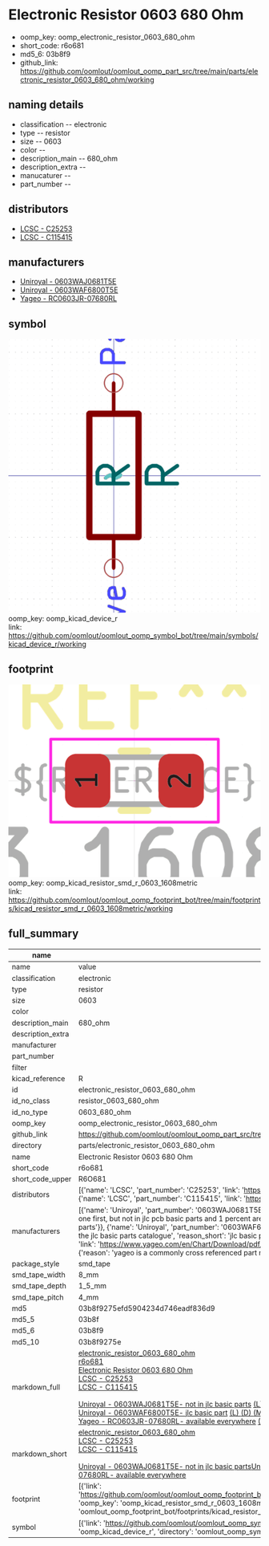 # Electronic Resistor 0603 680 Ohm

  
* oomp_key: oomp_electronic_resistor_0603_680_ohm 
* short_code: r6o681
* md5_6: 03b8f9  
* github_link: https://github.com/oomlout/oomlout_oomp_part_src/tree/main/parts/electronic_resistor_0603_680_ohm/working  
## naming details
* classification -- electronic
* type -- resistor
* size -- 0603
* color -- 
* description_main -- 680_ohm
* description_extra -- 
* manucaturer -- 
* part_number -- 

## distributors
* [LCSC - C25253](https://lcsc.com/product-detail/C25253.html)  
* [LCSC - C115415](https://lcsc.com/product-detail/C115415.html)  

## manufacturers
* [Uniroyal - 0603WAJ0681T5E]()  
* [Uniroyal - 0603WAF6800T5E]()  
* [Yageo - RC0603JR-07680RL](https://www.yageo.com/en/Chart/Download/pdf/RC0603JR-07680RL)  

## symbol

![](symbol/0/working/working_600.png)  
oomp_key: oomp_kicad_device_r  
link: https://github.com/oomlout/oomlout_oomp_symbol_bot/tree/main/symbols/kicad_device_r/working  

## footprint

![](footprint/0/working/working_600.png)  
oomp_key: oomp_kicad_resistor_smd_r_0603_1608metric  
link: https://github.com/oomlout/oomlout_oomp_footprint_bot/tree/main/footprints/kicad_resistor_smd_r_0603_1608metric/working  

## full_summary
| name | value | 
| --- | --- | 
| name | value | 
| classification | electronic | 
| type | resistor | 
| size | 0603 | 
| color |  | 
| description_main | 680_ohm | 
| description_extra |  | 
| manufacturer |  | 
| part_number |  | 
| filter |  | 
| kicad_reference | R | 
| id | electronic_resistor_0603_680_ohm | 
| id_no_class | resistor_0603_680_ohm | 
| id_no_type | 0603_680_ohm | 
| oomp_key | oomp_electronic_resistor_0603_680_ohm | 
| github_link | https://github.com/oomlout/oomlout_oomp_part_src/tree/main/parts/electronic_resistor_0603_680_ohm/working | 
| directory | parts/electronic_resistor_0603_680_ohm | 
| name | Electronic Resistor 0603 680 Ohm | 
| short_code | r6o681 | 
| short_code_upper | R6O681 | 
| distributors | [{'name': 'LCSC', 'part_number': 'C25253', 'link': 'https://lcsc.com/product-detail/C25253.html', 'id': 'distributor_lcsc'}, {'name': 'LCSC', 'part_number': 'C115415', 'link': 'https://lcsc.com/product-detail/C115415.html', 'id': 'distributor_lcsc'}] | 
| manufacturers | [{'name': 'Uniroyal', 'part_number': '0603WAJ0681T5E', 'link': '', 'id': 'manufacturer_uniroyal', 'note': {'reason': 'did this one first, but not in jlc pcb basic parts and 1 percent are and they are the same price', 'reason_short': 'not in jlc basic parts'}}, {'name': 'Uniroyal', 'part_number': '0603WAF6800T5E', 'link': '', 'id': 'manufacturer_uniroyal', 'note': {'reason': 'in the jlc basic parts catalogue', 'reason_short': 'jlc basic part'}}, {'name': 'Yageo', 'part_number': 'RC0603JR-07680RL', 'link': 'https://www.yageo.com/en/Chart/Download/pdf/RC0603JR-07680RL', 'id': 'manufacturer_yageo', 'note': {'reason': 'yageo is a commonly cross referenced part number', 'reason_short': 'available everywhere'}}] | 
| package_style | smd_tape | 
| smd_tape_width | 8_mm | 
| smd_tape_depth | 1_5_mm | 
| smd_tape_pitch | 4_mm | 
| md5 | 03b8f9275efd5904234d746eadf836d9 | 
| md5_5 | 03b8f | 
| md5_6 | 03b8f9 | 
| md5_10 | 03b8f9275e | 
| markdown_full | [electronic_resistor_0603_680_ohm](https://github.com/oomlout/oomlout_oomp_part_src/tree/main/parts/electronic_resistor_0603_680_ohm/working)<br>[r6o681](https://github.com/oomlout/oomlout_oomp_part_src/tree/main/parts/electronic_resistor_0603_680_ohm/working)<br>[Electronic Resistor 0603 680 Ohm](https://github.com/oomlout/oomlout_oomp_part_src/tree/main/parts/electronic_resistor_0603_680_ohm/working)<br>[LCSC - C25253<br>](https://lcsc.com/product-detail/C25253.html)[LCSC - C115415<br>](https://lcsc.com/product-detail/C115415.html)<br>[Uniroyal - 0603WAJ0681T5E- not in jlc basic parts]() [(L)  ](https://www.lcsc.com/search?q=0603WAJ0681T5E)[(D)  ](https://www.digikey.com/en/products?keywords=0603WAJ0681T5E)[(M)  ](https://www.mouser.com/Search/Refine?Keyword=0603WAJ0681T5E)[(N)  ](https://www.newark.com/search?st=0603WAJ0681T5E)[(SZ)  ](https://so.szlcsc.com/global.html?k=0603WAJ0681T5E)<br>[Uniroyal - 0603WAF6800T5E- jlc basic part]() [(L)  ](https://www.lcsc.com/search?q=0603WAF6800T5E)[(D)  ](https://www.digikey.com/en/products?keywords=0603WAF6800T5E)[(M)  ](https://www.mouser.com/Search/Refine?Keyword=0603WAF6800T5E)[(N)  ](https://www.newark.com/search?st=0603WAF6800T5E)[(SZ)  ](https://so.szlcsc.com/global.html?k=0603WAF6800T5E)<br>[Yageo - RC0603JR-07680RL- available everywhere](https://www.yageo.com/en/Chart/Download/pdf/RC0603JR-07680RL) [(L)  ](https://www.lcsc.com/search?q=RC0603JR-07680RL)[(D)  ](https://www.digikey.com/en/products?keywords=RC0603JR-07680RL)[(M)  ](https://www.mouser.com/Search/Refine?Keyword=RC0603JR-07680RL)[(N)  ](https://www.newark.com/search?st=RC0603JR-07680RL)[(SZ)  ](https://so.szlcsc.com/global.html?k=RC0603JR-07680RL)<br> | 
| markdown_short | [electronic_resistor_0603_680_ohm](https://github.com/oomlout/oomlout_oomp_part_src/tree/main/parts/electronic_resistor_0603_680_ohm/working)<br>[LCSC - C25253<br>](https://lcsc.com/product-detail/C25253.html)[LCSC - C115415<br>](https://lcsc.com/product-detail/C115415.html)<br>[Uniroyal - 0603WAJ0681T5E- not in jlc basic parts]()[Uniroyal - 0603WAF6800T5E- jlc basic part]()[Yageo - RC0603JR-07680RL- available everywhere](https://www.yageo.com/en/Chart/Download/pdf/RC0603JR-07680RL) | 
| footprint | [{'link': 'https://github.com/oomlout/oomlout_oomp_footprint_bot/tree/main/foootprntss/kicad_resistor_smd_r_0603_1608metric', 'oomp_key': 'oomp_kicad_resistor_smd_r_0603_1608metric', 'directory': 'oomlout_oomp_footprint_bot/footprints/kicad_resistor_smd_r_0603_1608metric//working/working.kicad_mod'}] | 
| symbol | [{'link': 'https://github.com/oomlout/oomlout_oomp_symbol_bot/tree/main/symbols/kicad_device_r', 'oomp_key': 'oomp_kicad_device_r', 'directory': 'oomlout_oomp_symbol_bot/symbols/kicad_device_r//working/working.kicad_sym'}] | 
